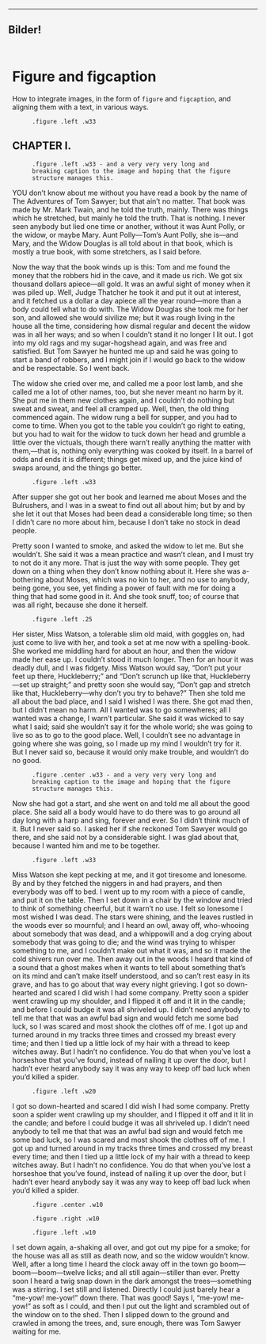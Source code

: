 ---
Bilder!
---------
<style>
html {
    background-color: whitesmoke;
}

.wrap {
    margin: 0 auto;
    padding: 8px;
    max-width: 100%;
    background-color: whitesmoke;
}
</style>

<div class="wrap">

<h1>Figure and figcaption</h1>

<p>How to integrate images, in the form of <code>figure</code> and <code>figcaption</code>, and aligning them with a text, in various ways.

<figure class="figure left w33">
    <img src="img/bild1.jpg" alt="">
    <figcaption><code>.figure .left .w33</code></figcaption>
</figure>



<h2>CHAPTER I.</h2>

<figure class="figure left w33">
    <img src="img/bild4.jpg" alt="">
    <figcaption><code>.figure .left .w33 - and a very very very long and breaking caption to the image and hoping that the figure structure manages this.</code></figcaption>
</figure>

<p>YOU don’t know about me without you have read a book by the name of The Adventures of Tom Sawyer; but that ain’t no matter.  That book was made by Mr. Mark Twain, and he told the truth, mainly.  There was things which he stretched, but mainly he told the truth.  That is nothing.  I never seen anybody but lied one time or another, without it was Aunt Polly, or the widow, or maybe Mary.  Aunt Polly—Tom’s Aunt Polly, she is—and Mary, and the Widow Douglas is all told about in that book, which is mostly a true book, with some stretchers, as I said before.

<p>Now the way that the book winds up is this:  Tom and me found the money that the robbers hid in the cave, and it made us rich.  We got six thousand dollars apiece—all gold.  It was an awful sight of money when it was piled up.  Well, Judge Thatcher he took it and put it out at interest, and it fetched us a dollar a day apiece all the year round—more than a body could tell what to do with.  The Widow Douglas she took me for her son, and allowed she would sivilize me; but it was rough living in the house all the time, considering how dismal regular and decent the widow was in all her ways; and so when I couldn’t stand it no longer I lit out.  I got into my old rags and my sugar-hogshead again, and was free and satisfied.  But Tom Sawyer he hunted me up and said he was going to start a band of robbers, and I might join if I would go back to the widow and be respectable.  So I went back.

<p>The widow she cried over me, and called me a poor lost lamb, and she called me a lot of other names, too, but she never meant no harm by it. She put me in them new clothes again, and I couldn’t do nothing but sweat and sweat, and feel all cramped up.  Well, then, the old thing commenced again.  The widow rung a bell for supper, and you had to come to time. When you got to the table you couldn’t go right to eating, but you had to wait for the widow to tuck down her head and grumble a little over the victuals, though there warn’t really anything the matter with them,—that is, nothing only everything was cooked by itself.  In a barrel of odds and ends it is different; things get mixed up, and the juice kind of swaps around, and the things go better.

<figure class="figure left w33">
    <img src="img/bild2.jpg" alt="">
    <figcaption><code>.figure .left .w33</code></figcaption>
</figure>

<p>After supper she got out her book and learned me about Moses and the Bulrushers, and I was in a sweat to find out all about him; but by and by she let it out that Moses had been dead a considerable long time; so then I didn’t care no more about him, because I don’t take no stock in dead people.

<p>Pretty soon I wanted to smoke, and asked the widow to let me.  But she wouldn’t.  She said it was a mean practice and wasn’t clean, and I must try to not do it any more.  That is just the way with some people.  They get down on a thing when they don’t know nothing about it.  Here she was a-bothering about Moses, which was no kin to her, and no use to anybody, being gone, you see, yet finding a power of fault with me for doing a thing that had some good in it.  And she took snuff, too; of course that was all right, because she done it herself.

<figure class="figure left w33">
    <img src="img/bild2.jpg" alt="">
    <figcaption><code>.figure .left .25</code></figcaption>
</figure>

<p>Her sister, Miss Watson, a tolerable slim old maid, with goggles on, had just come to live with her, and took a set at me now with a spelling-book. She worked me middling hard for about an hour, and then the widow made her ease up.  I couldn’t stood it much longer.  Then for an hour it was deadly dull, and I was fidgety.  Miss Watson would say, “Don’t put your feet up there, Huckleberry;” and “Don’t scrunch up like that, Huckleberry—set up straight;” and pretty soon she would say, “Don’t gap and stretch like that, Huckleberry—why don’t you try to behave?”  Then she told me all about the bad place, and I said I wished I was there. She got mad then, but I didn’t mean no harm.  All I wanted was to go somewheres; all I wanted was a change, I warn’t particular.  She said it was wicked to say what I said; said she wouldn’t say it for the whole world; she was going to live so as to go to the good place.  Well, I couldn’t see no advantage in going where she was going, so I made up my mind I wouldn’t try for it.  But I never said so, because it would only make trouble, and wouldn’t do no good.

<figure class="figure center w33">
    <img src="img/bild2.jpg" alt="">
    <figcaption><code>.figure .center .w33 - and a very very very long and breaking caption to the image and hoping that the figure structure manages this.</code></figcaption>
</figure>

<p>Now she had got a start, and she went on and told me all about the good place.  She said all a body would have to do there was to go around all day long with a harp and sing, forever and ever.  So I didn’t think much of it. But I never said so.  I asked her if she reckoned Tom Sawyer would go there, and she said not by a considerable sight.  I was glad about that, because I wanted him and me to be together.

<figure class="figure left w33">
    <img src="img/bild2.jpg" alt="">
    <figcaption><code>.figure .left .w33</code></figcaption>
</figure>

<p>Miss Watson she kept pecking at me, and it got tiresome and lonesome.  By and by they fetched the niggers in and had prayers, and then everybody was off to bed.  I went up to my room with a piece of candle, and put it on the table.  Then I set down in a chair by the window and tried to think of something cheerful, but it warn’t no use.  I felt so lonesome I most wished I was dead.  The stars were shining, and the leaves rustled in the woods ever so mournful; and I heard an owl, away off, who-whooing about somebody that was dead, and a whippowill and a dog crying about somebody that was going to die; and the wind was trying to whisper something to me, and I couldn’t make out what it was, and so it made the cold shivers run over me. Then away out in the woods I heard that kind of a sound that a ghost makes when it wants to tell about something that’s on its mind and can’t make itself understood, and so can’t rest easy in its grave, and has to go about that way every night grieving.  I got so down-hearted and scared I did wish I had some company.  Pretty soon a spider went crawling up my shoulder, and I flipped it off and it lit in the candle; and before I could budge it was all shriveled up.  I didn’t need anybody to tell me that that was an awful bad sign and would fetch me some bad luck, so I was scared and most shook the clothes off of me. I got up and turned around in my tracks three times and crossed my breast every time; and then I tied up a little lock of my hair with a thread to keep witches away.  But I hadn’t no confidence.  You do that when you’ve lost a horseshoe that you’ve found, instead of nailing it up over the door, but I hadn’t ever heard anybody say it was any way to keep off bad luck when you’d killed a spider.

<figure class="figure left w20">
    <img src="img/bild3.jpg" alt="">
    <figcaption><code>.figure .left .w20</code></figcaption>
</figure>

<p> I got so down-hearted and scared I did wish I had some company.  Pretty soon a spider went crawling up my shoulder, and I flipped it off and it lit in the candle; and before I could budge it was all shriveled up.  I didn’t need anybody to tell me that that was an awful bad sign and would fetch me some bad luck, so I was scared and most shook the clothes off of me. I got up and turned around in my tracks three times and crossed my breast every time; and then I tied up a little lock of my hair with a thread to keep witches away.  But I hadn’t no confidence.  You do that when you’ve lost a horseshoe that you’ve found, instead of nailing it up over the door, but I hadn’t ever heard anybody say it was any way to keep off bad luck when you’d killed a spider.</p>

<figure class="figure center w10">
    <img src="img/bild3.jpg" alt="">
    <figcaption><code>.figure .center .w10</code></figcaption>
</figure>

<figure class="figure right w10">
    <img src="img/bild1.jpg" alt="">
    <figcaption><code>.figure .right .w10</code></figcaption>
</figure>

<figure class="figure left w10">
    <img src="img/bild1.jpg" alt="">
    <figcaption><code>.figure .left .w10</code></figcaption>
</figure>

<p>I set down again, a-shaking all over, and got out my pipe for a smoke; for the house was all as still as death now, and so the widow wouldn’t know. Well, after a long time I heard the clock away off in the town go boom—boom—boom—twelve licks; and all still again—stiller than ever. Pretty soon I heard a twig snap down in the dark amongst the trees—something was a stirring.  I set still and listened.  Directly I could just barely hear a “me-yow! me-yow!” down there.  That was good!  Says I, “me-yow! me-yow!” as soft as I could, and then I put out the light and scrambled out of the window on to the shed.  Then I slipped down to the ground and crawled in among the trees, and, sure enough, there was Tom Sawyer waiting for me.

</div>
</html>
